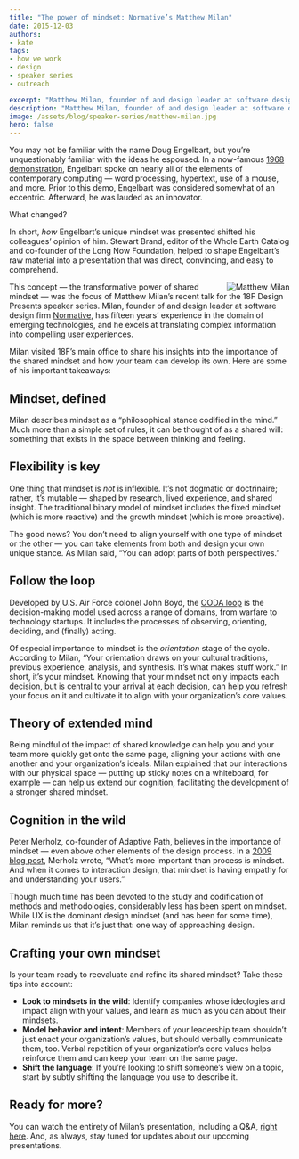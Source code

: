 ```yaml
---
title: "The power of mindset: Normative’s Matthew Milan"
date: 2015-12-03
authors:
- kate
tags:
- how we work
- design
- speaker series
- outreach

excerpt: "Matthew Milan, founder of and design leader at software design firm Normative, visited 18F’s main office to share his insights into the importance of the shared mindset and how your team can develop its own. Here are some of his takeaways."
description: "Matthew Milan, founder of and design leader at software design firm Normative, visited 18F’s main office to share his insights into the importance of the shared mindset and how your team can develop its own. Here are some of his takeaways."
image: /assets/blog/speaker-series/matthew-milan.jpg
hero: false
---
```


You may not be familiar with the name Doug Engelbart, but you’re unquestionably familiar with the ideas he espoused. In a now-famous [1968 demonstration](http://www.dougengelbart.org/firsts/dougs-1968-demo.html), Engelbart spoke on nearly all of the elements of contemporary computing — word processing, hypertext, use of a mouse, and more. Prior to this demo, Engelbart was considered somewhat of an eccentric. Afterward, he was lauded as an innovator.

What changed?

In short, *how* Engelbart’s unique mindset was presented shifted his colleagues’ opinion of him. Stewart Brand, editor of the Whole Earth Catalog and co-founder of the Long Now Foundation, helped to shape Engelbart’s raw material into a presentation that was direct, convincing, and easy to comprehend.

<div style="float: right; margin-left: 10px;"><img src="{{ site.baseurl }}/assets/blog/speaker-series/matthew-milan.jpg" alt="Matthew Milan"></div>

This concept — the transformative power of shared mindset — was the focus of Matthew Milan’s recent talk for the 18F Design Presents speaker series. Milan, founder of and design leader at software design firm [Normative](http://www.normative.com/), has fifteen years’ experience in the domain of emerging technologies, and he excels at translating complex information into compelling user experiences.

Milan visited 18F’s main office to share his insights into the importance of the shared mindset and how your team can develop its own. Here are some of his important takeaways:

Mindset, defined
----------------

Milan describes mindset as a “philosophical stance codified in the mind.” Much more than a simple set of rules, it can be thought of as a shared will: something that exists in the space between thinking and feeling.

Flexibility is key
------------------

One thing that mindset is *not* is inflexible. It’s not dogmatic or doctrinaire; rather, it’s mutable — shaped by research, lived experience, and shared insight. The traditional binary model of mindset includes the fixed mindset (which is more reactive) and the growth mindset (which is more proactive).

The good news? You don’t need to align yourself with one type of mindset or the other — you can take elements from both and design your own unique stance. As Milan said, “You can adopt parts of both perspectives.”

Follow the loop
---------------

Developed by U.S. Air Force colonel John Boyd, the [OODA loop](https://www.mindtools.com/pages/article/newTED\_78.htm) is the decision-making model used across a range of domains, from warfare to technology startups. It includes the processes of observing, orienting, deciding, and (finally) acting.

Of especial importance to mindset is the *orientation* stage of the cycle. According to Milan, “Your orientation draws on your cultural traditions, previous experience, analysis, and synthesis. It’s what makes stuff work.” In short, it’s your mindset. Knowing that your mindset not only impacts each decision, but is central to your arrival at each decision, can help you refresh your focus on it and cultivate it to align with your organization’s core values.

Theory of extended mind
-----------------------

Being mindful of the impact of shared knowledge can help you and your team more quickly get onto the same page, aligning your actions with one another and your organization’s ideals. Milan explained that our interactions with our physical space — putting up sticky notes on a whiteboard, for example — can help us extend our cognition, facilitating the development of a stronger shared mindset.

Cognition in the wild
---------------------

Peter Merholz, co-founder of Adaptive Path, believes in the importance of mindset — even above other elements of the design process. In a [2009 blog post](http://www.peterme.com/2009/12/03/mindset-not-process-outcomes-not-methods-what-i-would-tell-interaction-design-students-2-in-a-series/), Merholz wrote, “What’s more important than process is mindset. And when it comes to interaction design, that mindset is having empathy for and understanding your users.”

Though much time has been devoted to the study and codification of methods and methodologies, considerably less has been spent on mindset. While UX is the dominant design mindset (and has been for some time), Milan reminds us that it’s just that: one way of approaching design.

Crafting your own mindset
--------------------------

Is your team ready to reevaluate and refine its shared mindset? Take these tips into account:

-   **Look to mindsets in the wild**: Identify companies whose ideologies and impact align with your values, and learn as much as you can about their mindsets.
-   **Model behavior and intent**: Members of your leadership team shouldn’t just enact your organization’s values, but should verbally communicate them, too. Verbal repetition of your organization’s core values helps reinforce them and can keep your team on the same page.
-   **Shift the language**: If you’re looking to shift someone’s view on a topic, start by subtly shifting the language you use to describe it.

Ready for more?
----------------

You can watch the entirety of Milan’s presentation, including a Q&A, [right here](https://www.youtube.com/watch?v=KtWjA6tg5Y4). And, as always, stay tuned for updates about our upcoming presentations.
